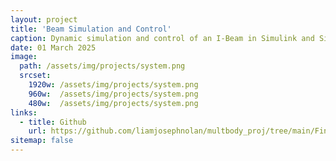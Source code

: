 ```yaml
---
layout: project
title: 'Beam Simulation and Control'
caption: Dynamic simulation and control of an I-Beam in Simulink and Simscape Multibody  
date: 01 March 2025 
image: 
  path: /assets/img/projects/system.png
  srcset: 
    1920w: /assets/img/projects/system.png
    960w:  /assets/img/projects/system.png
    480w:  /assets/img/projects/system.png
links:
  - title: Github
    url: https://github.com/liamjosephnolan/multbody_proj/tree/main/Final_Project
sitemap: false
---
```

